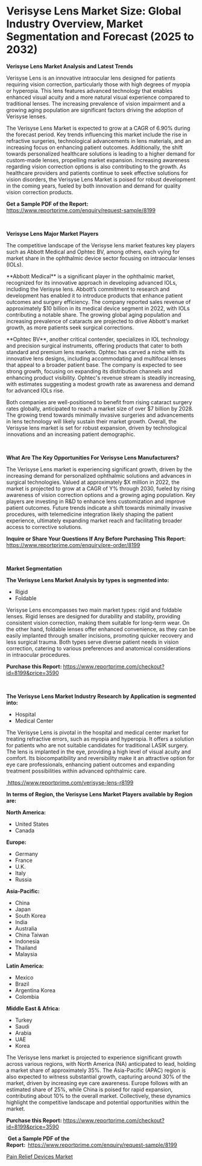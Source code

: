 <p><h1>Verisyse Lens Market Size: Global Industry Overview, Market Segmentation and Forecast (2025 to 2032)</h1></p><p><strong>Verisyse Lens Market Analysis and Latest Trends</strong></p>
<p><p>Verisyse Lens is an innovative intraocular lens designed for patients requiring vision correction, particularly those with high degrees of myopia or hyperopia. This lens features advanced technology that enables enhanced visual acuity and a more natural visual experience compared to traditional lenses. The increasing prevalence of vision impairment and a growing aging population are significant factors driving the adoption of Verisyse lenses.</p><p>The Verisyse Lens Market is expected to grow at a CAGR of 6.90% during the forecast period. Key trends influencing this market include the rise in refractive surgeries, technological advancements in lens materials, and an increasing focus on enhancing patient outcomes. Additionally, the shift towards personalized healthcare solutions is leading to a higher demand for custom-made lenses, propelling market expansion. Increasing awareness regarding vision correction options is also contributing to the growth. As healthcare providers and patients continue to seek effective solutions for vision disorders, the Verisyse Lens Market is poised for robust development in the coming years, fueled by both innovation and demand for quality vision correction products.</p></p>
<p><strong>Get a Sample PDF of the Report:&nbsp;</strong> <a href="https://www.reportprime.com/enquiry/request-sample/8199?utm_campaign=2636&utm_medium=2&utm_source=Github&utm_content=ia&utm_term=19032025&utm_id=verisyse-lens">https://www.reportprime.com/enquiry/request-sample/8199</a></p>
<p>&nbsp;</p>
<p><strong>Verisyse Lens Major Market Players</strong></p>
<p><p>The competitive landscape of the Verisyse lens market features key players such as Abbott Medical and Ophtec BV, among others, each vying for market share in the ophthalmic device sector focusing on intraocular lenses (IOLs).</p><p>**Abbott Medical** is a significant player in the ophthalmic market, recognized for its innovative approach in developing advanced IOLs, including the Verisyse lens. Abbott’s commitment to research and development has enabled it to introduce products that enhance patient outcomes and surgery efficiency. The company reported sales revenue of approximately $10 billion in its medical device segment in 2022, with IOLs contributing a notable share. The growing global aging population and increasing prevalence of cataracts are projected to drive Abbott's market growth, as more patients seek surgical corrections.</p><p>**Ophtec BV**, another critical contender, specializes in IOL technology and precision surgical instruments, offering products that cater to both standard and premium lens markets. Ophtec has carved a niche with its innovative lens designs, including accommodating and multifocal lenses that appeal to a broader patient base. The company is expected to see strong growth, focusing on expanding its distribution channels and enhancing product visibility. Ophtec's revenue stream is steadily increasing, with estimates suggesting a modest growth rate as awareness and demand for advanced IOLs rise.</p><p>Both companies are well-positioned to benefit from rising cataract surgery rates globally, anticipated to reach a market size of over $7 billion by 2028. The growing trend towards minimally invasive surgeries and advancements in lens technology will likely sustain their market growth. Overall, the Verisyse lens market is set for robust expansion, driven by technological innovations and an increasing patient demographic.</p></p>
<p>&nbsp;</p>
<p><strong>What Are The Key Opportunities For Verisyse Lens Manufacturers?</strong></p>
<p><p>The Verisyse Lens market is experiencing significant growth, driven by the increasing demand for personalized ophthalmic solutions and advances in surgical technologies. Valued at approximately $X million in 2022, the market is projected to grow at a CAGR of Y% through 2030, fueled by rising awareness of vision correction options and a growing aging population. Key players are investing in R&D to enhance lens customization and improve patient outcomes. Future trends indicate a shift towards minimally invasive procedures, with telemedicine integration likely shaping the patient experience, ultimately expanding market reach and facilitating broader access to corrective solutions.</p></p>
<p><strong>Inquire or Share Your Questions If Any Before Purchasing This Report:</strong> <a href="https://www.reportprime.com/enquiry/pre-order/8199?utm_campaign=2636&utm_medium=2&utm_source=Github&utm_content=ia&utm_term=19032025&utm_id=verisyse-lens">https://www.reportprime.com/enquiry/pre-order/8199</a></p>
<p>&nbsp;</p>
<p><strong>Market Segmentation</strong></p>
<p><strong>The Verisyse Lens Market Analysis by types is segmented into:</strong></p>
<p><ul><li>Rigid</li><li>Foldable</li></ul></p>
<p><p>Verisyse Lens encompasses two main market types: rigid and foldable lenses. Rigid lenses are designed for durability and stability, providing consistent vision correction, making them suitable for long-term wear. On the other hand, foldable lenses offer enhanced convenience, as they can be easily implanted through smaller incisions, promoting quicker recovery and less surgical trauma. Both types serve diverse patient needs in vision correction, catering to various preferences and anatomical considerations in intraocular procedures.</p></p>
<p><strong>Purchase this Report:&nbsp;</strong><a href="https://www.reportprime.com/checkout?id=8199&price=3590&utm_campaign=2636&utm_medium=2&utm_source=Github&utm_content=ia&utm_term=19032025&utm_id=verisyse-lens">https://www.reportprime.com/checkout?id=8199&price=3590</a></p>
<p>&nbsp;</p>
<p><strong>The Verisyse Lens Market Industry Research by Application is segmented into:</strong></p>
<p><ul><li>Hospital</li><li>Medical Center</li></ul></p>
<p><p>The Verisyse Lens is pivotal in the hospital and medical center market for treating refractive errors, such as myopia and hyperopia. It offers a solution for patients who are not suitable candidates for traditional LASIK surgery. The lens is implanted in the eye, providing a high level of visual acuity and comfort. Its biocompatibility and reversibility make it an attractive option for eye care professionals, enhancing patient outcomes and expanding treatment possibilities within advanced ophthalmic care.</p></p>
<p><a href="https://www.reportprime.com/verisyse-lens-r8199?utm_campaign=2636&utm_medium=2&utm_source=Github&utm_content=ia&utm_term=19032025&utm_id=verisyse-lens">&nbsp;https://www.reportprime.com/verisyse-lens-r8199</a></p>
<p><strong>In terms of Region, the Verisyse Lens Market Players available by Region are:</strong></p>
<p>
    <p> <strong> North America: </strong>
        <ul>
            <li>United States</li>
            <li>Canada</li>
        </ul>
        </p> 
    <p> <strong> Europe: </strong>
        <ul>
            <li>Germany</li>
            <li>France</li>
            <li>U.K.</li>
            <li>Italy</li>
            <li>Russia</li>
        </ul>
        </p> 
    <p> <strong> Asia-Pacific: </strong>
        <ul>
            <li>China</li>
            <li>Japan</li>
            <li>South Korea</li>
            <li>India</li>
            <li>Australia</li>
            <li>China Taiwan</li>
            <li>Indonesia</li>
            <li>Thailand</li>
            <li>Malaysia</li>
        </ul>
        </p> 
    <p> <strong> Latin America: </strong>
        <ul>
            <li>Mexico</li>
            <li>Brazil</li>
            <li>Argentina Korea</li>
            <li>Colombia</li>
        </ul>
        </p> 
    <p> <strong> Middle East & Africa: </strong>
        <ul>
            <li>Turkey</li>
            <li>Saudi</li>
            <li>Arabia</li>
            <li>UAE</li>
            <li>Korea</li>
        </ul>
    </p>
    </p>
<p><p>The Verisyse lens market is projected to experience significant growth across various regions, with North America (NA) anticipated to lead, holding a market share of approximately 35%. The Asia-Pacific (APAC) region is also expected to witness substantial growth, capturing around 30% of the market, driven by increasing eye care awareness. Europe follows with an estimated share of 25%, while China is poised for rapid expansion, contributing about 10% to the overall market. Collectively, these dynamics highlight the competitive landscape and potential opportunities within the market.</p></p>
<p><strong>Purchase this Report: </strong><a href="https://www.reportprime.com/checkout?id=8199&price=3590&utm_campaign=2636&utm_medium=2&utm_source=Github&utm_content=ia&utm_term=19032025&utm_id=verisyse-lens">https://www.reportprime.com/checkout?id=8199&price=3590</a></p>
<p>&nbsp;<strong>Get a Sample PDF of the Report:&nbsp;&nbsp;</strong><a href="https://www.reportprime.com/enquiry/request-sample/8199?utm_campaign=2636&utm_medium=2&utm_source=Github&utm_content=ia&utm_term=19032025&utm_id=verisyse-lens">https://www.reportprime.com/enquiry/request-sample/8199</a></p>
<p><strong></strong></p>
<p><p><a href="https://github.com/belhejmawoue/Market-Research-Report-List-1/blob/main/pain-relief-devices-market.md?utm_campaign=2636&utm_medium=2&utm_source=Github&utm_content=ia&utm_term=19032025&utm_id=verisyse-lens">Pain Relief Devices Market</a></p></p>